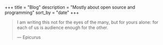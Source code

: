 +++
title = "Blog"
description = "Mostly about open source and programming"
sort_by = "date"
+++

> I am writing this not for the eyes of the many, but for yours alone: for each of us is audience enough for the other.
>
> ― Epicurus

